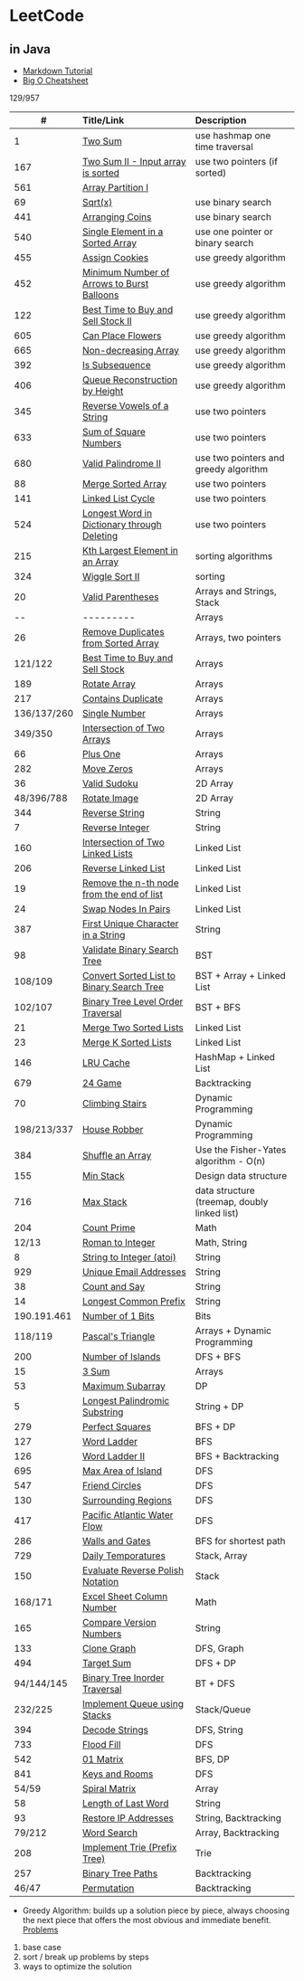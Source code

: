 # LeetCode
## in Java

* [Markdown Tutorial](https://github.com/adam-p/markdown-here/wiki/Markdown-Cheatsheet)
* [Big O Cheatsheet](http://bigocheatsheet.com/)


129/957

| #  | Title/Link  | Description  |
| -- |:---------|:---------| 
| 1  | [Two Sum](https://leetcode.com/problems/two-sum/description/) | use hashmap  one time traversal| 
| 167 |[Two Sum II - Input array is sorted](https://leetcode.com/problems/two-sum-ii-input-array-is-sorted/discuss/)| use two pointers (if sorted)|
| 561| [Array Partition I](https://leetcode.com/problems/array-partition-i/description/) |
| 69 | [Sqrt(x)](https://leetcode.com/problems/sqrtx/description/) | use binary search |
| 441 |[Arranging Coins](https://leetcode.com/problems/arranging-coins/)| use binary search |
| 540 | [Single Element in a Sorted Array](https://leetcode.com/problems/single-element-in-a-sorted-array/description/)| use one pointer or binary search|
| 455 | [Assign Cookies](https://leetcode.com/problems/assign-cookies/description/)| use greedy algorithm|
| 452 | [Minimum Number of Arrows to Burst Balloons](https://leetcode.com/problems/minimum-number-of-arrows-to-burst-balloons/description/)| use greedy algorithm| 
| 122 | [Best Time to Buy and Sell Stock II](https://leetcode.com/problems/best-time-to-buy-and-sell-stock-ii/description/)| use greedy algorithm| 
| 605 | [Can Place Flowers](https://leetcode.com/problems/can-place-flowers/description/) |use greedy algorithm| 
| 665 | [Non-decreasing Array](https://leetcode.com/problems/non-decreasing-array/description/) | use greedy algorithm| 
| 392 | [Is Subsequence](https://leetcode.com/problems/is-subsequence/description/) | use greedy algorithm| 
| 406 | [Queue Reconstruction by Height](https://leetcode.com/problems/queue-reconstruction-by-height/description/) | use greedy algorithm| 
| 345 | [Reverse Vowels of a String](https://leetcode.com/problems/reverse-vowels-of-a-string/description/)| use two pointers|
| 633 | [Sum of Square Numbers](https://leetcode.com/problems/sum-of-square-numbers/description/) | use two pointers |
| 680 | [Valid Palindrome II](https://leetcode.com/problems/valid-palindrome-ii/description/)| use two pointers and greedy algorithm|
| 88 | [Merge Sorted Array](https://leetcode.com/problems/merge-sorted-array/description/) | use two pointers |
| 141 |[Linked List Cycle](https://leetcode.com/problems/linked-list-cycle/description/) | use two pointers |
| 524 |[Longest Word in Dictionary through Deleting](https://leetcode.com/problems/longest-word-in-dictionary-through-deleting/description/) | use two pointers| 
| 215 | [Kth Largest Element in an Array](https://leetcode.com/problems/kth-largest-element-in-an-array/description/)| sorting algorithms |
| 324 | [Wiggle Sort II](https://leetcode.com/problems/wiggle-sort-ii/description/)| sorting |
| 20  | [Valid Parentheses](https://leetcode.com/problems/valid-parentheses/description/) | Arrays and Strings, Stack|
| --  |---------|Arrays| 
| 26  | [Remove Duplicates from Sorted Array](https://leetcode.com/problems/remove-duplicates-from-sorted-array/) | Arrays, two pointers|
| 121/122 | [Best Time to Buy and Sell Stock](https://leetcode.com/problems/best-time-to-buy-and-sell-stock/description/) | Arrays|
| 189 | [Rotate Array](https://leetcode.com/problems/rotate-array/) | Arrays| 
| 217 | [Contains Duplicate](https://leetcode.com/problems/contains-duplicate/description/) | Arrays | 
| 136/137/260 | [Single Number](https://leetcode.com/problems/single-number/description/) | Arrays |
| 349/350 | [Intersection of Two Arrays](https://leetcode.com/problems/intersection-of-two-arrays/description/) | Arrays | 
| 66 | [Plus One](https://leetcode.com/problems/plus-one/description/) | Arrays | 
| 282 | [Move Zeros](https://leetcode.com/problems/move-zeroes/description/) | Arrays |
| 36 | [Valid Sudoku](https://leetcode.com/problems/valid-sudoku/description/) | 2D Array |
| 48/396/788 | [Rotate Image](https://leetcode.com/problems/rotate-image/description/) | 2D Array | 
| 344 | [Reverse String](https://leetcode.com/problems/reverse-string/) | String |
| 7 | [Reverse Integer](https://leetcode.com/problems/reverse-integer/description/)| String |
| 160| [Intersection of Two Linked Lists](https://leetcode.com/problems/intersection-of-two-linked-lists/description/) | Linked List|
| 206| [Reverse Linked List](https://leetcode.com/problems/reverse-linked-list/description/) | Linked List|
| 19 | [Remove the n-th node from the end of list](https://leetcode.com/problems/remove-nth-node-from-end-of-list/) | Linked List| 
| 24 | [Swap Nodes In Pairs](https://leetcode.com/problems/swap-nodes-in-pairs/) | Linked List|
| 387 |[First Unique Character in a String](https://leetcode.com/problems/first-unique-character-in-a-string/) | String |
| 98 | [Validate Binary Search Tree](https://leetcode.com/problems/validate-binary-search-tree/) | BST |
| 108/109 | [Convert Sorted List to Binary Search Tree](https://leetcode.com/problems/convert-sorted-array-to-binary-search-tree/)| BST + Array + Linked List|
| 102/107| [Binary Tree Level Order Traversal](https://leetcode.com/problems/binary-tree-level-order-traversal-ii/) | BST + BFS|
| 21 | [Merge Two Sorted Lists](https://leetcode.com/problems/merge-two-sorted-lists/) | Linked List |
| 23 | [Merge K Sorted Lists](https://leetcode.com/problems/merge-k-sorted-lists/) | Linked List |
| 146 | [LRU Cache](https://leetcode.com/problems/lru-cache/description/) | HashMap + Linked List |
| 679 | [24 Game](https://leetcode.com/problems/24-game/)| Backtracking |
| 70 | [Climbing Stairs](https://leetcode.com/problems/climbing-stairs/) | Dynamic Programming |
| 198/213/337 | [House Robber](https://leetcode.com/problems/house-robber/) | Dynamic Programming |
| 384 | [Shuffle an Array](https://leetcode.com/problems/shuffle-an-array/) | Use the Fisher-Yates algorithm - O(n) |
| 155 | [Min Stack](https://leetcode.com/problems/min-stack/) | Design data structure| 
| 716 | [Max Stack](https://leetcode.com/problems/max-stack/) | data structure (treemap, doubly linked list)|
| 204 | [Count Prime](https://leetcode.com/problems/count-primes/description/) | Math |
| 12/13 | [Roman to Integer](https://leetcode.com/problems/roman-to-integer/) | Math, String |
| 8 | [String to Integer (atoi)](https://leetcode.com/problems/string-to-integer-atoi/) | String |
| 929 | [Unique Email Addresses](https://leetcode.com/problems/unique-email-addresses/) | String 
| 38 | [Count and Say](https://leetcode.com/problems/count-and-say/) | String |
| 14 | [Longest Common Prefix](https://leetcode.com/problems/longest-common-prefix/) | String |
| 190.191.461 | [Number of 1 Bits](https://leetcode.com/problems/number-of-1-bits/) | Bits |
| 118/119 | [Pascal's Triangle](https://leetcode.com/problems/pascals-triangle/) | Arrays + Dynamic Programming |
| 200 | [Number of Islands](https://leetcode.com/problems/number-of-islands/) | DFS + BFS |
| 15 | [3 Sum](https://leetcode.com/problems/3sum/) | Arrays|
| 53 | [Maximum Subarray](https://leetcode.com/problems/maximum-subarray/) | DP |
| 5 | [Longest Palindromic Substring](https://leetcode.com/problems/longest-palindromic-substring/) | String + DP |
| 279 | [Perfect Squares](https://leetcode.com/problems/perfect-squares/description/) | BFS + DP |
| 127 | [Word Ladder](https://leetcode.com/problems/word-ladder/description/) | BFS |
| 126 | [Word Ladder II](https://leetcode.com/problems/word-ladder-ii/)| BFS + Backtracking |
| 695| [Max Area of Island](https://leetcode.com/problems/max-area-of-island/description/) | DFS |
| 547| [Friend Circles](https://leetcode.com/problems/friend-circles/) | DFS |
| 130 |[Surrounding Regions](https://leetcode.com/problems/surrounded-regions/) | DFS |
| 417 | [Pacific Atlantic Water Flow](https://leetcode.com/problems/pacific-atlantic-water-flow/) | DFS |
| 286 | [Walls and Gates](https://leetcode.com/problems/walls-and-gates/) | BFS for shortest path| 
| 729 | [Daily Temporatures](https://leetcode.com/problems/daily-temperatures/) | Stack, Array | 
| 150 | [Evaluate Reverse Polish Notation](https://leetcode.com/problems/evaluate-reverse-polish-notation/) | Stack | 
| 168/171 | [Excel Sheet Column Number](https://leetcode.com/problems/excel-sheet-column-number/) | Math |
| 165 | [Compare Version Numbers](https://leetcode.com/problems/compare-version-numbers/) | String |
| 133 | [Clone Graph](https://leetcode.com/problems/clone-graph/) | DFS, Graph | 
| 494 | [Target Sum](https://leetcode.com/problems/target-sum/) | DFS + DP | 
| 94/144/145 | [Binary Tree Inorder Traversal](https://leetcode.com/problems/binary-tree-inorder-traversal/) | BT + DFS |
| 232/225 | [Implement Queue using Stacks](https://leetcode.com/problems/implement-queue-using-stacks/) | Stack/Queue |
| 394 | [Decode Strings](https://leetcode.com/problems/decode-string/) | DFS, String | 
| 733 | [Flood Fill](https://leetcode.com/problems/flood-fill/) | DFS | 
| 542 | [01 Matrix](https://leetcode.com/problems/01-matrix/) | BFS, DP | 01 Matrix
| 841 | [Keys and Rooms](https://leetcode.com/problems/keys-and-rooms/) | DFS |
| 54/59 | [Spiral Matrix](https://leetcode.com/problems/spiral-matrix/) | Array | 
| 58 | [Length of Last Word](https://leetcode.com/problems/length-of-last-word/) | String | 
| 93 | [Restore IP Addresses](https://leetcode.com/problems/restore-ip-addresses/description/) |  String, Backtracking | 
| 79/212 | [Word Search](https://leetcode.com/problems/word-search/description/) | Array, Backtracking | 
| 208 | [Implement Trie (Prefix Tree)](https://leetcode.com/problems/implement-trie-prefix-tree/) | Trie | 
| 257 | [Binary Tree Paths](https://leetcode.com/problems/binary-tree-paths/) | Backtracking |
| 46/47 | [Permutation](https://leetcode.com/problems/permutations/description/) | Backtracking | 


* Greedy Algorithm: 
builds up a solution piece by piece, always choosing the next piece that offers the most obvious and immediate benefit.
[Problems](https://www.geeksforgeeks.org/greedy-algorithms/)
1. base case 
2. sort / break up problems by steps 
3. ways to optimize the solution




